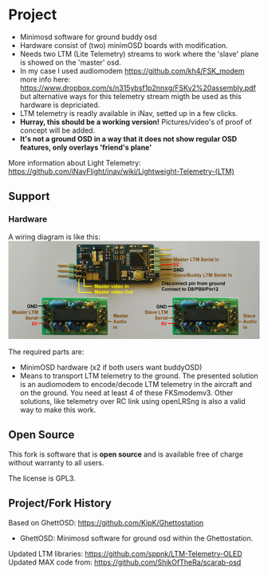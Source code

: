# Project

* Minimosd software for ground buddy osd
* Hardware consist of (two) minimOSD boards with modification.
* Needs two LTM (Lite Telemetry) streams to work where the 'slave' plane is showed on the 'master' osd.
* In my case I used audiomodem https://github.com/kh4/FSK_modem more info here: https://www.dropbox.com/s/n315ybsf1p2nnxg/FSKv2%20assembly.pdf but alternative ways for this telemetry stream migth be used as this hardware is depriciated.
* LTM telemetry is readly available in iNav, setted up in a few clicks.
* **Hurray, this should be a working version!** Pictures/video's of proof of concept will be added.
* **It's not a ground OSD in a way that it does not show regular OSD features, only overlays 'friend's plane'**

More information about Light Telemetry: https://github.com/iNavFlight/inav/wiki/Lightweight-Telemetry-(LTM)


## Support

### Hardware

A wiring diagram is like this:
![Hardware](docs/img/Hardware.png)

The required parts are:
* MinimOSD hardware (x2 if both users want buddyOSD)
* Means to transport LTM telemetry to the ground. The presented solution is an audiomodem to encode/decode LTM telemetry in the aircraft and on the ground. You need at least 4 of these FKSmodemv3. Other solutions, like telemetry over RC link using openLRSng is also a valid way to make this work.

## Open Source

This fork is software that is **open source** and is available free of charge without warranty to all users.

The license is GPL3.

## Project/Fork History

Based on GhettOSD: https://github.com/KipK/Ghettostation
                
 - GhettOSD:      Minimosd software for ground osd within the Ghettostation.

 Updated LTM libraries: https://github.com/sppnk/LTM-Telemetry-OLED
 Updated MAX code from: https://github.com/ShikOfTheRa/scarab-osd